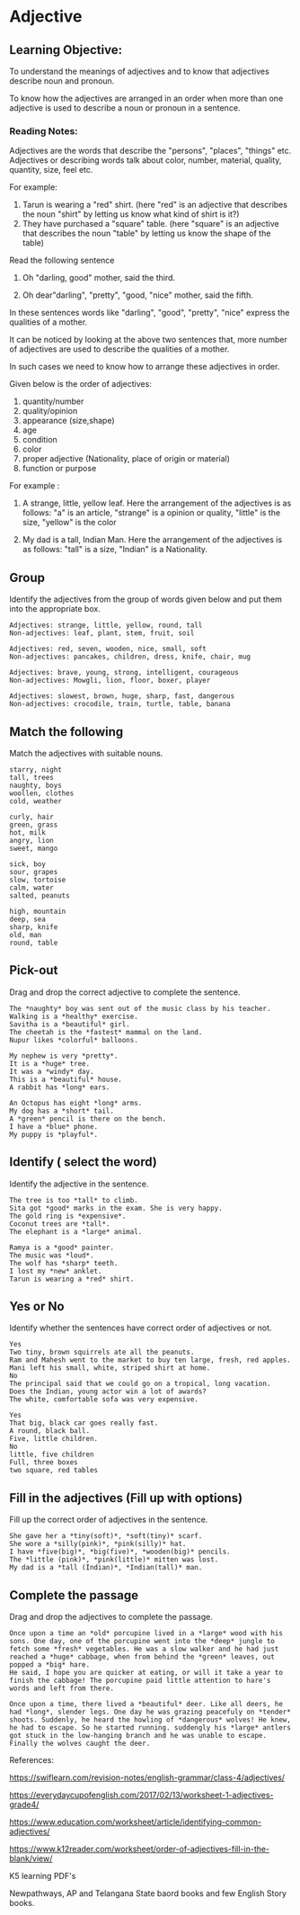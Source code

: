 # Adjective

## Learning Objective: 

To understand the meanings of adjectives and to know that adjectives describe noun and pronoun.

To know how the adjectives are arranged in an order when more than one adjective is used to describe a noun or pronoun in a sentence. 


### Reading Notes: 
Adjectives are the words that describe the "persons", "places", "things" etc. Adjectives or describing words talk about color, number, material, quality, quantity, size, feel etc. 

For example: 
1. Tarun is wearing a "red" shirt. (here "red" is an adjective that describes the noun "shirt" by letting us know what kind of shirt is it?)
2. They have purchased a "square" table. (here "square" is an adjective that describes the noun "table" by letting us know the shape of the table)

Read the following sentence

1. Oh "darling, good" mother, said the third.

2. Oh dear"darling", "pretty", "good, "nice" mother, said the fifth.

In these sentences words like "darling", "good", "pretty", "nice" express the qualities of a mother.

It can be noticed by looking at the above two sentences that, more number of adjectives are used to describe the qualities of a mother. 

In such cases we need to know how to arrange these adjectives in order. 

Given below is the order of adjectives: 

1. quantity/number
2. quality/opinion
3. appearance (size,shape)
4. age
5. condition
6. color
7. proper adjective (Nationality, place of origin or material)
8. function or purpose

For example : 

1. A strange, little, yellow leaf. 
Here the arrangement of the adjectives is as follows: "a" is an article, "strange" is a opinion or quality, "little" is the size, "yellow" is the color 

2. My dad is a tall, Indian Man.
Here the arrangement of the adjectives is as follows: "tall" is a size, "Indian" is a Nationality.



## Group 

Identify the adjectives from the group of words given below and put them into the appropriate box.

```
Adjectives: strange, little, yellow, round, tall
Non-adjectives: leaf, plant, stem, fruit, soil
```

```
Adjectives: red, seven, wooden, nice, small, soft
Non-adjectives: pancakes, children, dress, knife, chair, mug
```

```
Adjectives: brave, young, strong, intelligent, courageous
Non-adjectives: Mowgli, lion, floor, boxer, player
```

```
Adjectives: slowest, brown, huge, sharp, fast, dangerous
Non-adjectives: crocodile, train, turtle, table, banana
```

## Match the following 

Match the adjectives with suitable nouns.

```
starry, night
tall, trees
naughty, boys
woollen, clothes
cold, weather
```

```
curly, hair
green, grass
hot, milk
angry, lion
sweet, mango
```

```
sick, boy
sour, grapes
slow, tortoise
calm, water
salted, peanuts
```

```
high, mountain
deep, sea
sharp, knife
old, man
round, table
```

## Pick-out 

Drag and drop the correct adjective to complete the sentence.

```
The *naughty* boy was sent out of the music class by his teacher.
Walking is a *healthy* exercise.
Savitha is a *beautiful* girl.
The cheetah is the *fastest* mammal on the land.
Nupur likes *colorful* balloons.
```

```
My nephew is very *pretty*.
It is a *huge* tree.
It was a *windy* day.
This is a *beautiful* house.
A rabbit has *long* ears.
```

```
An Octopus has eight *long* arms.
My dog has a *short* tail.
A *green* pencil is there on the bench.
I have a *blue* phone.
My puppy is *playful*.
```

## Identify ( select the word)

Identify the adjective in the sentence.

```
The tree is too *tall* to climb.
Sita got *good* marks in the exam. She is very happy.
The gold ring is *expensive*.
Coconut trees are *tall*.
The elephant is a *large* animal.
```

```
Ramya is a *good* painter.
The music was *loud*.
The wolf has *sharp* teeth.
I lost my *new* anklet.
Tarun is wearing a *red* shirt.
```

## Yes or No

Identify whether the sentences have correct order of adjectives or not.

```
Yes
Two tiny, brown squirrels ate all the peanuts.
Ram and Mahesh went to the market to buy ten large, fresh, red apples.
Mani left his small, white, striped shirt at home.
No
The principal said that we could go on a tropical, long vacation.
Does the Indian, young actor win a lot of awards?
The white, comfortable sofa was very expensive.
```

```
Yes
That big, black car goes really fast.
A round, black ball.
Five, little children.
No
little, five children
Full, three boxes
two square, red tables
```


##  Fill in the adjectives (Fill up with options)

Fill up the correct order of adjectives in the sentence.

```
She gave her a *tiny(soft)*, *soft(tiny)* scarf.
She wore a *silly(pink)*, *pink(silly)* hat.
I have *five(big)*, *big(five)*, *wooden(big)* pencils.
The *little (pink)*, *pink(little)* mitten was lost.
My dad is a *tall (Indian)*, *Indian(tall)* man.
```

## Complete the passage 
Drag and drop the adjectives to complete the passage.

```
Once upon a time an *old* porcupine lived in a *large* wood with his sons. One day, one of the porcupine went into the *deep* jungle to fetch some *fresh* vegetables. He was a slow walker and he had just reached a *huge* cabbage, when from behind the *green* leaves, out popped a *big* hare.
He said, I hope you are quicker at eating, or will it take a year to finish the cabbage! The porcupine paid little attention to hare's words and left from there. 
```

```
Once upon a time, there lived a *beautiful* deer. Like all deers, he had *long*, slender legs. One day he was grazing peacefuly on *tender* shoots. Suddenly, he heard the howling of *dangerous* wolves! He knew, he had to escape. So he started running. suddengly his *large* antlers got stuck in the low-hanging branch and he was unable to escape. Finally the wolves caught the deer.
```



References:


https://swiflearn.com/revision-notes/english-grammar/class-4/adjectives/

https://everydaycupofenglish.com/2017/02/13/worksheet-1-adjectives-grade4/

https://www.education.com/worksheet/article/identifying-common-adjectives/

https://www.k12reader.com/worksheet/order-of-adjectives-fill-in-the-blank/view/

K5 learning PDF's

Newpathways, AP and Telangana State baord books and few English Story books.






























